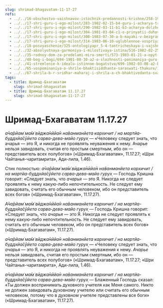 ```yaml
---
slug: shrimad-bhagavatam-11-17-27
refs:
  - ../../16-obschestvo-vaishnavov-istochnik-predannosti-krishne/258-1981-03-03-c5-nadmirnaya-priroda-vajshnava-beseda-s-satsvarupoj-maharadzhem.md
  - ../../17-shri-guru-i-ego-milost/283-1982-02-15-b4-guru-i-acharya-tri-aspekta-duhovnogo-uchitelya.md
  - ../../17-shri-guru-i-ego-milost/290-1982-03-11-b1-b3-acharya-dolzhen-obladat-negativnym-samovospriyatiem.md
  - ../../17-shri-guru-i-ego-milost/304-1981-03-04-c1-o-prinyatii-duhovnym-uchitelem-karmy-uchenikov.md
  - ../../17-shri-guru-i-ego-milost/308-1983-07-30-a-b-mayaki-v-bezgranichnom.md
  - ../../17-shri-guru-i-ego-milost/314-1983-06-10-uglublennoe-vospriyatie-guru-tattvy.md
  - ../../18-posvyaschenie/325-ontologiyapr_5-4-tantricheskaya-i-vajshnavskaya-diksha.md
  - ../../32-absolyutnaya-garmoniya-i-milostivaya-istina/516-1982-02-25-a-b1-c3-b3-c1-c4-uchenie-shridhara-maharadzha-o-garmonii-i-istine.md
  - ../../35-rodnoy-dom-za-predelami-mira-smerti/573-1983-01-21-a-opyt-brennogo-mira-ne-pomozhet-postich-bezgranichnoe.md
  - ../../40-bog-i-bogi/694-1981-08-30-a2-o-slozhnosti-ponimaniya-guru-tattvy-shiva-tattvy-i-dhama-tattvy.md
  - ../../41-stremlenie-k-idealu-istinnoe-bogatstvo/699-1982-03-08-a2-b1-b7-budushhee-togo-kto-obrel-svyaz-s-gospodom-luchezarno.md
  - ../../65-vospominaniya-o-shrile-bhaktisiddhante-saraswati-thakure/1018-1982-06-30-a-b1-usloviya-dlya-pravilnogo-vospevaniya-svyatogo-imeni-istorii-iz-zhizni-sarasvati-thakura.md
  - ../../67-shrila-b-r-sridhar-maharaj-i-shrila-a-ch-bhaktivedanta-svami-prabhupada/1068-1983-02-13-a4-sokrovennyj-smysl-molitvy-bhaktivedanty-svami.md
tags:
  - title: Шримад-Бхагаватам
    slug: shrimad-bhagavatam
  - title: Шримад-Бхагаватам 11.17.27
    slug: shrimad-bhagavatam-11-17-27
---
```


# Шримад-Бхагаватам 11.17.27

*а̄ча̄рйам̇ ма̄м̇ вӣджа̄нӣйа̄н на̄ванманйета кархичит / на мартйа-буддхйа̄сӯйета сарва-дева-майо гурух̣* — «Человеку следует знать, что ачарья — это Я, и никогда не проявлять неуважения к нему. Ачарье нельзя завидовать, считая его простым смертным, ибо он — представитель всех полубогов» («Шримад-Бхагаватам», 11.17.27; «Шри Чайтанья-чаритамрита», Ади-лила, 1.46).

Стих полностью: *а̄ча̄рйам̇ ма̄м̇ вӣджа̄нӣйа̄н на̄ванманйета кархичит / на мартйа-буддхйа̄сӯйета сарва-дева-майо гурух̣* — Господь Кришна говорит: «Следует знать, что *ачарья* — это Я. Никогда не следует проявлять к нему какую-либо непочтительность. Не следует ему завидовать, считать его обычным человеком, ибо он представитель всех богов» («Шримад-Бхагаватам», 11.17.27).


*А̄ча̄рйам̇ ма̄м̇ вӣджа̄нӣйа̄н на̄ванманйета кархичит / на мартйа-буддхйа̄сӯйета сарва-дева-майо гурух̣* — Господь Кришна говорит: «Следует знать, что *ачарья* — это Я. Никогда не следует проявлять к нему какую-либо непочтительность. Не следует ему завидовать, считать его обычным человеком, ибо он представитель всех богов» («Шримад-Бхагаватам», 11.17.27).

*а̄ча̄рйам̇ ма̄м̇ вӣджа̄нӣйа̄н на̄ванманйета кархичит / на мартйа-буддхйа̄сӯйета сарва-дева-майо гурух̣* — «Человеку следует знать, что *ачарья* — это Я, и никогда не проявлять неуважения к нему. *Ачарье* нельзя завидовать, считая его простым смертным, ибо он — представитель всех полубогов» («Шримад-Бхагаватам», 11.17.27; «Шри Чайтанья-чаритамрита», Ади-лила, 1.46).

*а̄ча̄рйам̇ ма̄м̇ вӣджа̄нӣйа̄н на̄ванманйета кархичит / на мартйа-буддхйа̄сӯйета сарва-дева-майо гурух̣* — Блаженный Господь сказал: «Ты должен воспринимать духовного учителя как Меня самого. Никто не должен завидовать духовному учителю или считать его обычным человеком, потому что в духовном учителе представлены все боги» («Шримад-Бхагаватам», 11.17.27).

